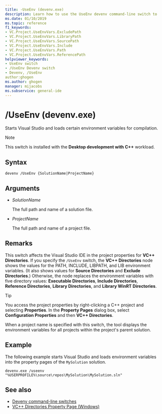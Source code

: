 ```yaml
---
title: -UseEnv (devenv.exe)
description: Learn how to use the UseEnv devenv command-line switch to start Visual Studio and load certain environment variables for compilation.
ms.date: 01/10/2019
ms.topic: reference
f1_keywords:
- VC.Project.UseEnvVars.ExcludePath
- VC.Project.UseEnvVars.LibraryPath
- VC.Project.UseEnvVars.SourcePath
- VC.Project.UseEnvVars.Include
- VC.Project.UseEnvVars.Path
- VC.Project.UseEnvVars.ReferencePath
helpviewer_keywords:
- UseEnv switch
- /UseEnv Devenv switch
- Devenv, /UseEnv
author:ghogen
ms.author: ghogen
manager: mijacobs
ms.subservice: general-ide
---
```

# /UseEnv (devenv.exe)

Starts Visual Studio and loads certain environment variables for compilation.

> [!NOTE]
> This switch is installed with the **Desktop development with C++** workload.

## Syntax

```shell
devenv /UseEnv {SolutionName|ProjectName}
```

## Arguments

- *SolutionName*

  The full path and name of a solution file.

- *ProjectName*

  The full path and name of a project file.

## Remarks

This switch affects the Visual Studio IDE in the project properties for **VC++ Directories**. If you specify the `/UseEnv` switch, the **VC++ Directories** node shows the values for the PATH, INCLUDE, LIBPATH, and LIB environment variables. (It also shows values for **Source Directories** and **Exclude Directories**.) Otherwise, the node replaces the environment variables with five directory values: **Executable Directories**, **Include Directories**, **Reference Directories**, **Library Directories**, and **Library WinRT Directories**.

> [!TIP]
> You access the project properties by right-clicking a C++ project and selecting **Properties**. In the **Property Pages** dialog box, select **Configuration Properties** and then **VC++ Directories**.

When a project name is specified with this switch, the tool displays the environment variables for all projects within the project's parent solution.

## Example

The following example starts Visual Studio and loads environment variables into the property pages of the `MySolution` solution.

```shell
devenv.exe /useenv "%USERPROFILE%\source\repos\MySolution\MySolution.sln"
```

## See also

- [Devenv command-line switches](../../ide/reference/devenv-command-line-switches.md)
- [VC++ Directories Property Page (Windows)](/cpp/build/reference/vcpp-directories-property-page)
